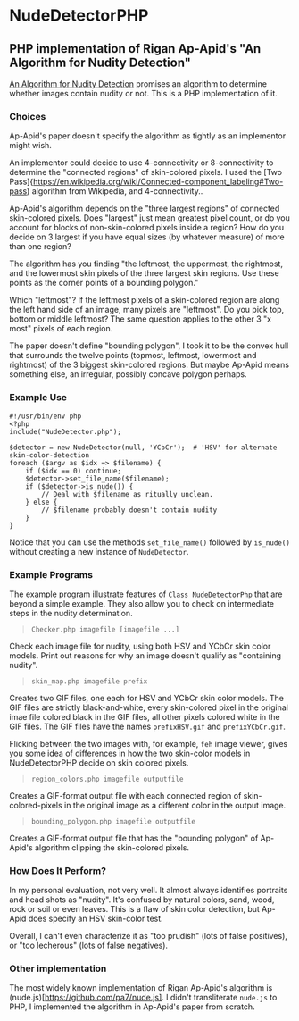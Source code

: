 # NudeDetectorPHP
## PHP implementation of Rigan Ap-Apid's "An Algorithm for Nudity Detection"

[An Algorithm for Nudity
Detection](http://citeseerx.ist.psu.edu/viewdoc/download?doi=10.1.1.96.9872&rep=rep1&type=pdf)
promises an algorithm to determine whether images contain nudity or not. This
is a PHP implementation of it.

### Choices

Ap-Apid's paper doesn't specify the algorithm as tightly as an implementor might wish.

An implementor could decide to use 4-connectivity or 8-connectivity to
determine the "connected regions" of skin-colored pixels. I used the [Two
Pass]{https://en.wikipedia.org/wiki/Connected-component_labeling#Two-pass)
algorithm from Wikipedia, and 4-connectivity..

Ap-Apid's algorithm depends on the "three largest regions" of connected
skin-colored pixels.  Does "largest" just mean greatest pixel count, or do you
account for blocks of non-skin-colored pixels inside a region? How do you
decide on 3 largest if you have equal sizes (by whatever measure) of more than
one region?

The algorithm has you finding "the leftmost, the uppermost, the rightmost, and
the  lowermost  skin  pixels  of  the  three  largest  skin regions.  Use these
points as the corner points of a bounding polygon."

Which "leftmost"? If the leftmost pixels of a skin-colored region are along the
left hand side of an image, many pixels are "leftmost". Do you pick top, bottom
or middle leftmost?  The same question applies to the other 3 "x most" pixels
of each region.

The paper doesn't define "bounding polygon", I took it to be the convex hull
that surrounds the twelve points (topmost, leftmost, lowermost and rightmost)
of the 3 biggest skin-colored regions. But maybe Ap-Apid means something else,
an irregular, possibly concave polygon perhaps.

### Example Use

    #!/usr/bin/env php
    <?php
    include("NudeDetector.php");
    
    $detector = new NudeDetector(null, 'YCbCr');  # 'HSV' for alternate skin-color-detection
    foreach ($argv as $idx => $filename) {
		if ($idx == 0) continue;
		$detector->set_file_name($filename);
        if ($detector->is_nude()) { 
            // Deal with $filename as ritually unclean.
        } else {
			// $filename probably doesn't contain nudity
		}
    }

Notice that you can use the methods `set_file_name()` followed by `is_nude()`
without creating a new instance of `NudeDetector`.

### Example Programs

The example program illustrate features of `Class NudeDetectorPhp`
that are beyond a simple example. They also allow you to check on
intermediate steps in the nudity determination.

> `Checker.php imagefile [imagefile ...]`

Check each image file for nudity, using both HSV and YCbCr skin color models.
Print out reasons for why an image doesn't qualify as "containing nudity".

> `skin_map.php imagefile prefix`

Creates two GIF files, one each for HSV and YCbCr skin color models. The GIF
files are strictly black-and-white, every skin-colored pixel in the original
imae file colored black in the GIF files, all other pixels colored white in
the GIF files.  The GIF files have the names `prefixHSV.gif` and `prefixYCbCr.gif`.

Flicking between the two images with, for example, `feh` image viewer, gives
you some idea of differences in how the two skin-color models in
NudeDetectorPHP decide on skin colored pixels.

> `region_colors.php imagefile outputfile`

Creates a GIF-format output file with each connected region of skin-colored-pixels
in the original image as a different color in the output image.

> `bounding_polygon.php imagefile outputfile`

Creates a GIF-format output file that has the "bounding polygon" of Ap-Apid's
algorithm clipping the skin-colored pixels.

### How Does It Perform?

In my personal evaluation, not very well. It almost always identifies portraits
and head shots as "nudity".  It's confused by natural colors, sand, wood, rock
or soil or even leaves. This is a flaw of skin color detection, but Ap-Apid
does specify an HSV skin-color test.

Overall, I can't even characterize it as "too prudish" (lots of false positives),
or "too lecherous" (lots of false negatives).

### Other implementation

The most widely known implementation of Rigan Ap-Apid's algorithm is
(nude.js)[https://github.com/pa7/nude.js]. I didn't transliterate `nude.js` to
PHP, I implemented the algorithm in Ap-Apid's paper from scratch.
